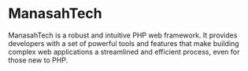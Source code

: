 # ManasahTech
ManasahTech is a robust and intuitive PHP web framework. It provides developers with a set of powerful tools and features that make building complex web applications a streamlined and efficient process, even for those new to PHP.
